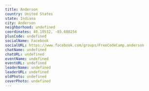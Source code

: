 ```yaml
---
title: Anderson
country: United States
state: Indiana
city: Anderson
neighborhood: undefined
coordinates: 40.10532, -85.680254
plusCode: undefined
socialName: Facebook
socialURL: https://www.facebook.com/groups/FreeCodeCamp.anderson
chatName: undefined
chatURL: undefined
eventName: undefined
eventURL: undefined
leaderName: undefined
leaderURL: undefined
oldPhoto: undefined
coverPhoto: undefined
---
```

